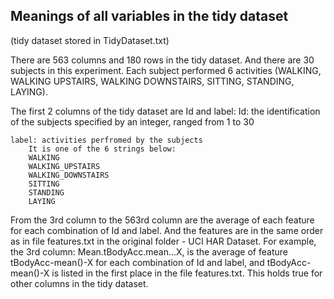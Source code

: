 ## Meanings of all variables in the tidy dataset 
   (tidy dataset stored in TidyDataset.txt)

There are 563 columns and 180 rows in the tidy dataset. And there are 30 subjects in this experiment. Each subject performed 6 activities (WALKING, WALKING UPSTAIRS, WALKING DOWNSTAIRS, SITTING, STANDING, LAYING).

The first 2 columns of the tidy dataset are Id and label:
	Id: the identification of the subjects
	    specified by an integer, ranged from 1 to 30

	label: activities perfromed by the subjects
	    It is one of the 6 strings below:
	    WALKING
	    WALKING_UPSTAIRS
	    WALKING_DOWNSTAIRS
	    SITTING
	    STANDING
	    LAYING
	
From the 3rd column to the 563rd column are the average of each feature for each combination of Id and label. And the features are in the same order as in file features.txt in the original folder - UCI HAR Dataset. For example, the 3rd column: Mean.tBodyAcc.mean...X, is the average of feature tBodyAcc-mean()-X for each combination of Id and label, and tBodyAcc-mean()-X is listed in the first place in the file features.txt. This holds true for other columns in the tidy dataset.
